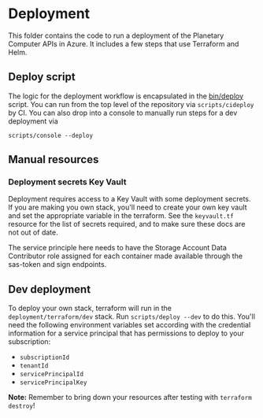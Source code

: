 # Deployment

This folder contains the code to run a deployment of the Planetary Computer APIs in Azure. It includes a few steps that use Terraform and Helm.

## Deploy script

The logic for the deployment workflow is encapsulated in the [bin/deploy](bin/deploy) script. You can run from the top level of the repository via `scripts/cideploy` by CI. You can also drop into a console to manually run steps for a dev deployment via

```
scripts/console --deploy
```

## Manual resources

### Deployment secrets Key Vault

Deployment requires access to a Key Vault with some deployment secrets. If you are making you own stack, you'll need to create your own key vault and set the appropriate variable in the terraform. See the `keyvault.tf` resource for the list of secrets required, and to make sure these docs
are not out of date.

The service principle here needs to have the Storage Account Data Contributor role assigned for each container made available through the sas-token and sign endpoints.

## Dev deployment

To deploy your own stack, terraform will run in
the `deployment/terraform/dev` stack. Run `scripts/deploy --dev` to do this. You'll need the following
environment variables set according with the credential
information for a service principal that has permissions
to deploy to your subscription:

- `subscriptionId`
- `tenantId`
- `servicePrincipalId`
- `servicePrincipalKey`


__Note:__ Remember to bring down your resources after testing with `terraform destroy`!